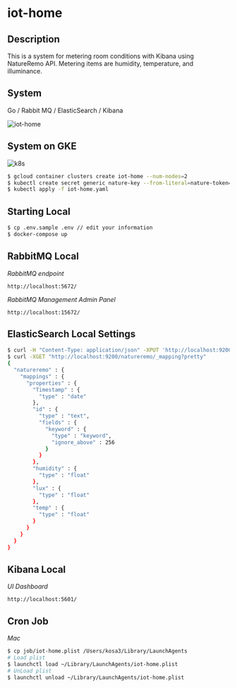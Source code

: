 # iot-home

## Description

This is a system for metering room conditions with Kibana using NatureRemo API.
Metering items are humidity, temperature, and illuminance.

## System

Go / Rabbit MQ / ElasticSearch / Kibana

![iot-home](https://user-images.githubusercontent.com/19683276/79072208-bbb45200-7d1a-11ea-8a69-49d61a79d61e.png)

## System on GKE

![k8s](https://user-images.githubusercontent.com/19683276/80268457-f71f2b00-86e1-11ea-95db-656262afce93.jpeg)


```bash
$ gcloud container clusters create iot-home --num-nodes=2
$ kubectl create secret generic nature-key --from-literal=nature-token='YOUR_NATURE_ACCESS_TOKEN'
$ kubectl apply -f iot-home.yaml
```

## Starting Local

```bash
$ cp .env.sample .env // edit your information
$ docker-compose up
```

## RabbitMQ Local

*RabbitMQ endpoint*

`http://localhost:5672/`


*RabbitMQ Management Admin Panel*

`http://localhost:15672/`

## ElasticSearch Local Settings

```bash
$ curl -H "Content-Type: application/json" -XPUT 'http://localhost:9200/natureremo' -d @datastore/mapping.json
$ curl -XGET "http://localhost:9200/natureremo/_mapping?pretty"
{
  "natureremo" : {
    "mappings" : {
      "properties" : {
        "Timestamp" : {
          "type" : "date"
        },
        "id" : {
          "type" : "text",
          "fields" : {
            "keyword" : {
              "type" : "keyword",
              "ignore_above" : 256
            }
          }
        },
        "humidity" : {
          "type" : "float"
        },
        "lux" : {
          "type" : "float"
        },
        "temp" : {
          "type" : "float"
        }
      }
    }
  }
}
```

## Kibana Local

*UI Dashboard*

`http://localhost:5601/`

## Cron Job

*Mac*

```bash
$ cp job/iot-home.plist /Users/kosa3/Library/LaunchAgents
# Load plist
$ launchctl load ~/Library/LaunchAgents/iot-home.plist
# UnLoad plist
$ launchctl unload ~/Library/LaunchAgents/iot-home.plist
```
